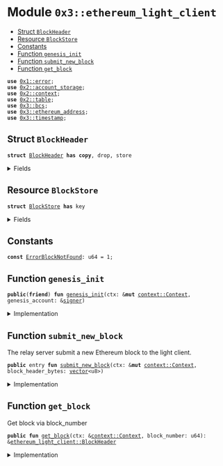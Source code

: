 
<a name="0x3_ethereum_light_client"></a>

# Module `0x3::ethereum_light_client`



-  [Struct `BlockHeader`](#0x3_ethereum_light_client_BlockHeader)
-  [Resource `BlockStore`](#0x3_ethereum_light_client_BlockStore)
-  [Constants](#@Constants_0)
-  [Function `genesis_init`](#0x3_ethereum_light_client_genesis_init)
-  [Function `submit_new_block`](#0x3_ethereum_light_client_submit_new_block)
-  [Function `get_block`](#0x3_ethereum_light_client_get_block)


<pre><code><b>use</b> <a href="">0x1::error</a>;
<b>use</b> <a href="">0x2::account_storage</a>;
<b>use</b> <a href="">0x2::context</a>;
<b>use</b> <a href="">0x2::table</a>;
<b>use</b> <a href="bcs.md#0x3_bcs">0x3::bcs</a>;
<b>use</b> <a href="ethereum_address.md#0x3_ethereum_address">0x3::ethereum_address</a>;
<b>use</b> <a href="timestamp.md#0x3_timestamp">0x3::timestamp</a>;
</code></pre>



<a name="0x3_ethereum_light_client_BlockHeader"></a>

## Struct `BlockHeader`



<pre><code><b>struct</b> <a href="ethereum_light_client.md#0x3_ethereum_light_client_BlockHeader">BlockHeader</a> <b>has</b> <b>copy</b>, drop, store
</code></pre>



<details>
<summary>Fields</summary>


<dl>
<dt>
<code><a href="">hash</a>: <a href="">vector</a>&lt;u8&gt;</code>
</dt>
<dd>
 Hash of the block
</dd>
<dt>
<code>parent_hash: <a href="">vector</a>&lt;u8&gt;</code>
</dt>
<dd>
 Hash of the parent
</dd>
<dt>
<code>uncles_hash: <a href="">vector</a>&lt;u8&gt;</code>
</dt>
<dd>
 Hash of the uncles
</dd>
<dt>
<code>author: <a href="ethereum_address.md#0x3_ethereum_address_ETHAddress">ethereum_address::ETHAddress</a></code>
</dt>
<dd>
 Miner/author's address.
</dd>
<dt>
<code>state_root: <a href="">vector</a>&lt;u8&gt;</code>
</dt>
<dd>
 State root hash
</dd>
<dt>
<code>transactions_root: <a href="">vector</a>&lt;u8&gt;</code>
</dt>
<dd>
 Transactions root hash
</dd>
<dt>
<code>receipts_root: <a href="">vector</a>&lt;u8&gt;</code>
</dt>
<dd>
 Transactions receipts root hash
</dd>
<dt>
<code>logs_bloom: <a href="">vector</a>&lt;u8&gt;</code>
</dt>
<dd>
 Logs bloom
</dd>
<dt>
<code>difficulty: u256</code>
</dt>
<dd>
 Difficulty
</dd>
<dt>
<code>number: u64</code>
</dt>
<dd>
 Block number.
</dd>
<dt>
<code>gas_limit: u256</code>
</dt>
<dd>
 Gas Limit
</dd>
<dt>
<code>gas_used: u256</code>
</dt>
<dd>
 Gas Used
</dd>
<dt>
<code><a href="timestamp.md#0x3_timestamp">timestamp</a>: u256</code>
</dt>
<dd>
 Timestamp
</dd>
<dt>
<code>extra_data: <a href="">vector</a>&lt;u8&gt;</code>
</dt>
<dd>
 Extra data
</dd>
</dl>


</details>

<a name="0x3_ethereum_light_client_BlockStore"></a>

## Resource `BlockStore`



<pre><code><b>struct</b> <a href="ethereum_light_client.md#0x3_ethereum_light_client_BlockStore">BlockStore</a> <b>has</b> key
</code></pre>



<details>
<summary>Fields</summary>


<dl>
<dt>
<code>blocks: <a href="_Table">table::Table</a>&lt;u64, <a href="ethereum_light_client.md#0x3_ethereum_light_client_BlockHeader">ethereum_light_client::BlockHeader</a>&gt;</code>
</dt>
<dd>

</dd>
</dl>


</details>

<a name="@Constants_0"></a>

## Constants


<a name="0x3_ethereum_light_client_ErrorBlockNotFound"></a>



<pre><code><b>const</b> <a href="ethereum_light_client.md#0x3_ethereum_light_client_ErrorBlockNotFound">ErrorBlockNotFound</a>: u64 = 1;
</code></pre>



<a name="0x3_ethereum_light_client_genesis_init"></a>

## Function `genesis_init`



<pre><code><b>public</b>(<b>friend</b>) <b>fun</b> <a href="ethereum_light_client.md#0x3_ethereum_light_client_genesis_init">genesis_init</a>(ctx: &<b>mut</b> <a href="_Context">context::Context</a>, genesis_account: &<a href="">signer</a>)
</code></pre>



<details>
<summary>Implementation</summary>


<pre><code><b>public</b>(<b>friend</b>) <b>fun</b> <a href="ethereum_light_client.md#0x3_ethereum_light_client_genesis_init">genesis_init</a>(ctx: &<b>mut</b> Context, genesis_account: &<a href="">signer</a>){
    <b>let</b> block_store = <a href="ethereum_light_client.md#0x3_ethereum_light_client_BlockStore">BlockStore</a>{
        blocks: <a href="_new">table::new</a>(ctx),
    };
    <a href="_global_move_to">account_storage::global_move_to</a>(ctx, genesis_account, block_store);
}
</code></pre>



</details>

<a name="0x3_ethereum_light_client_submit_new_block"></a>

## Function `submit_new_block`

The relay server submit a new Ethereum block to the light client.


<pre><code><b>public</b> entry <b>fun</b> <a href="ethereum_light_client.md#0x3_ethereum_light_client_submit_new_block">submit_new_block</a>(ctx: &<b>mut</b> <a href="_Context">context::Context</a>, block_header_bytes: <a href="">vector</a>&lt;u8&gt;)
</code></pre>



<details>
<summary>Implementation</summary>


<pre><code><b>public</b> entry <b>fun</b> <a href="ethereum_light_client.md#0x3_ethereum_light_client_submit_new_block">submit_new_block</a>(ctx: &<b>mut</b> Context, block_header_bytes: <a href="">vector</a>&lt;u8&gt;){
    <a href="ethereum_light_client.md#0x3_ethereum_light_client_process_block">process_block</a>(ctx, block_header_bytes);
}
</code></pre>



</details>

<a name="0x3_ethereum_light_client_get_block"></a>

## Function `get_block`

Get block via block_number


<pre><code><b>public</b> <b>fun</b> <a href="ethereum_light_client.md#0x3_ethereum_light_client_get_block">get_block</a>(ctx: &<a href="_Context">context::Context</a>, block_number: u64): &<a href="ethereum_light_client.md#0x3_ethereum_light_client_BlockHeader">ethereum_light_client::BlockHeader</a>
</code></pre>



<details>
<summary>Implementation</summary>


<pre><code><b>public</b> <b>fun</b> <a href="ethereum_light_client.md#0x3_ethereum_light_client_get_block">get_block</a>(ctx: &Context, block_number: u64): &<a href="ethereum_light_client.md#0x3_ethereum_light_client_BlockHeader">BlockHeader</a>{
    <b>let</b> block_store = <a href="_global_borrow">account_storage::global_borrow</a>&lt;<a href="ethereum_light_client.md#0x3_ethereum_light_client_BlockStore">BlockStore</a>&gt;(ctx, @rooch_framework);
    <b>assert</b>!(<a href="_contains">table::contains</a>(&block_store.blocks, block_number), <a href="_invalid_argument">error::invalid_argument</a>(<a href="ethereum_light_client.md#0x3_ethereum_light_client_ErrorBlockNotFound">ErrorBlockNotFound</a>));
    <a href="_borrow">table::borrow</a>(&block_store.blocks, block_number)
}
</code></pre>



</details>
